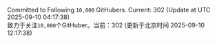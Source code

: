 Committed to Following `10,000` GitHubers. Current: <!-- FOLLOWING_COUNT -->302<!-- FOLLOWING_COUNT --> (Update at UTC <!-- LAST_UPDATED -->2025-09-10 04:17:38<!-- LAST_UPDATED -->)<br>
致力于关注`10,000`个GitHuber。当前：<!-- FOLLOWING_COUNT -->302<!-- FOLLOWING_COUNT --> (更新于北京时间 <!-- LAST_UPDATED_CST -->2025-09-10 12:17:38<!-- LAST_UPDATED_CST -->)
